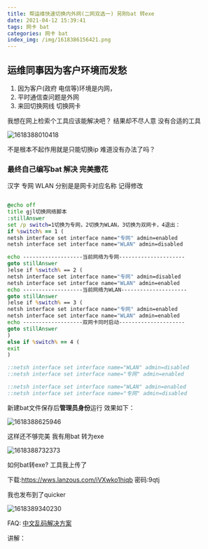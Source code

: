```yaml
---
title: 帮运维快速切换内外网(二网双选一) 另附bat 转exe
date: 2021-04-12 15:39:41
tags: 网卡 bat
categories: 网卡 bat
index_img: /img/1618386156421.png
---
```


## 运维同事因为客户环境而发愁

1. 因为客户(政府 电信等)环境是内网，
2. 平时通信查问题是外网
3. 来回切换网线 切换网卡 

我想在网上检索个工具应该能解决吧？ 结果却不尽人意  没有合适的工具

![1618388010418](1618388010418.png)

不是根本不起作用就是只能切换ip 难道没有办法了吗？



### **最终自己编写bat 解决 完美撒花**

汉字 专网  WLAN 分别是是网卡对应名称  记得修改

```bat

@echo off
title gjl切换网络脚本
:stillAnswer
set /p switch=1切换为专网，2切换为WLAN，3切换为双网卡，4退出：
if %switch% == 1 (
netsh interface set interface name="专网" admin=enabled
netsh interface set interface name="WLAN" admin=disabled

echo -------------------当前网络为专网---------------------
goto stillAnswer
)else if %switch% == 2 (
netsh interface set interface name="专网" admin=disabled
netsh interface set interface name="WLAN" admin=enabled
echo -------------------当前网络为WLAN---------------------
goto stillAnswer
)else if %switch% == 3 (
netsh interface set interface name="专网" admin=enabled
netsh interface set interface name="WLAN" admin=enabled
echo -------------------双网卡同时启动---------------------
goto stillAnswer
)
else if %switch% == 4 (
exit
)

::netsh interface set interface name="WLAN" admin=disabled
::netsh interface set interface name="专网" admin=enabled

::netsh interface set interface name="WLAN" admin=enabled
::netsh interface set interface name="专网" admin=disabled
```

新建bat文件保存后**管理员身份**运行 效果如下：

![1618388625946](1618388625946.png)



这样还不够完美 我有用bat 转为exe 

![1618388732373](1618388732373.png)

如何bat转exe?   工具我上传了

下载:https://wws.lanzous.com/iVXwko1hiqb 密码:9qtj



我也发布到了quicker

![1618389340230](1618389340230.png)





FAQ:  [中文乱码解决方案](https://blog.csdn.net/qq_35038153/article/details/78430359)



讲解：
